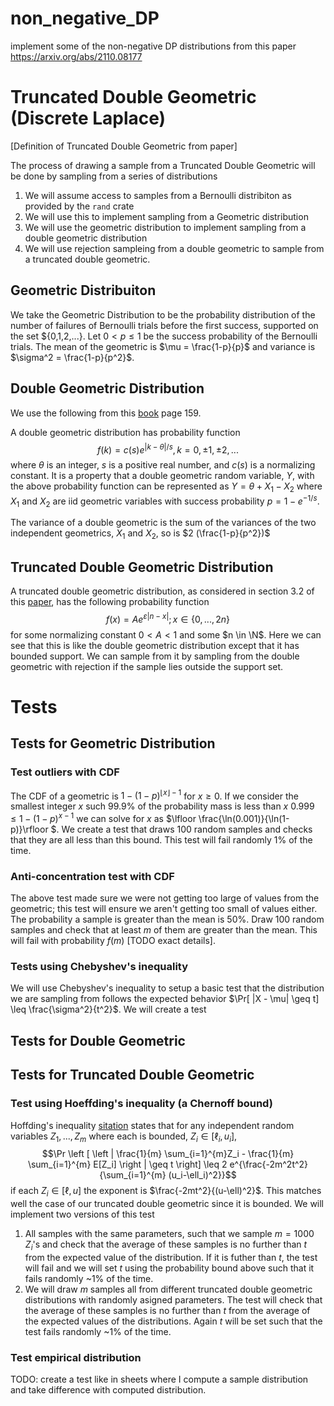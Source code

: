 # non_negative_DP
implement some of the non-negative DP distributions from this paper https://arxiv.org/abs/2110.08177

# Truncated Double Geometric (Discrete Laplace)
[Definition of Truncated Double Geometric from paper]

The process of drawing a sample from a Truncated Double Geometric will be done by sampling from a series of distributions
1. We will assume access to samples from a Bernoulli distribiton as provided by the `rand` crate
2. We will use this to implement sampling from a Geometric distribution
3. We will use the geometric distribution to implement sampling from a double geometric distribution
4. We will use rejection sampleing from a double geometric to sample from a truncated double geometric.

## Geometric Distribuiton
We take the Geometric Distribution to be the probability distribution of the number of failures of Bernoulli trials before the first success, supported on the set $\{0,1,2,...\}.  Let $0 < p \leq 1$ be the success probability of the Bernoulli trials.  The mean of the geometric is $\mu = \frac{1-p}{p}$ and variance is $\sigma^2 = \frac{1-p}{p^2}$.

## Double Geometric Distribution
We use the following from this [book](https://www.researchgate.net/publication/258697410_The_Laplace_Distribution_and_Generalizations) page 159.

A double geometric distribution has probability function
$$f(k)=c(s)e^{|k-\theta|/s},k=0,\pm 1, \pm 2,...$$
where $\theta$ is an integer, $s$ is a positive real number, and $c(s)$ is a normalizing constant.  It is a property that a double geometric random variable, $Y$, with the above probability function can be represented as
$Y=\theta + X_1 - X_2$
where $X_1$ and $X_2$ are iid geometric variables with success probability $p = 1 - e^{-1/s}$.


The variance of a double geometric is the sum of the variances of the two independent geometrics, $X_1$ and $X_2$, so is $2 (\frac{1-p}{p^2})$

## Truncated Double Geometric Distribution
A truncated double geometric distribution, as considered in section 3.2 of this [paper](https://arxiv.org/pdf/2110.08177.pdf), has the following probability function
$$f(x) = A e^{\varepsilon |n-x|}; x\in \{0,...,2n\}$$
for some normalizing constant $0< A< 1$ and some $n \in \N$.  Here we can see that this is like the double geometric distribution except that it has bounded support. We can sample from it by sampling from the double geometric with rejection if the sample lies outside the support set.

# Tests

## Tests for Geometric Distribution
### Test outliers with CDF
The CDF of a geometric is $1-(1-p)^{\lfloor x \rfloor -1}$ for $x\geq 0$. If we consider the smallest integer $x$ such 99.9% of the probability mass is less than $x$ $0.999 \leq 1-(1-p)^{ x -1}$ we can solve for $x$ as $\lfloor \frac{\ln(0.001)}{\ln(1-p)}\rfloor $.  We create a test that draws 100 random samples and checks that they are all less than this bound.  This test will fail randomly 1% of the time.

### Anti-concentration test with CDF
The above test made sure we were not getting too large of values from the geometric; this test will ensure we aren't getting too small of values either.  The probability a sample is greater than the mean is 50%. Draw 100 random samples and check that at least $m$ of them are greater than the mean. This will fail with probability $f(m)$ [TODO exact details].


### Tests using Chebyshev's inequality
We will use Chebyshev's inequality to setup a basic test that the distribution we are sampling from follows the expected behavior $\Pr[ |X - \mu| \geq t] \leq \frac{\sigma^2}{t^2}$.  We will create a test

## Tests for Double Geometric

## Tests for Truncated Double Geometric
### Test using Hoeffding's inequality (a Chernoff bound)
Hoffding's inequality [sitation]() states that for any independent random variables $Z_1, ..., Z_m$ where each is bounded, $Z_i \in [\ell_i, u_i]$,
$$\Pr \left [ \left | \frac{1}{m} \sum_{i=1}^{m}Z_i - \frac{1}{m} \sum_{i=1}^{m} E[Z_i] \right | \geq t  \right] \leq 2 e^{\frac{-2m^2t^2}{\sum_{i=1}^{m} (u_i-\ell_i)^2}}$$
if each $Z_i \in [\ell , u]$ the exponent is $\frac{-2mt^2}{(u-\ell)^2}$.  This matches well the case of our truncated double geometric since it is bounded. We will implement two versions of this test
1. All samples with the same parameters, such that we sample $m=1000$ $Z_i$'s and check that the average of these samples is no further than $t$ from the expected value of the distribution.  If it is futher than $t$, the test will fail and we will set $t$ using the probability bound above such that it fails randomly ~1% of the time.
2. We will draw $m$ samples all from different truncated double geometric distributions with randomly asigned parameters. The test will check that the average of these samples is no further than $t$ from the average of the expected values of the distributions.  Again $t$ will be set such that the test fails randomly ~1% of the time.

### Test empirical distribution
TODO: create a test like in sheets where I compute a sample distribution and take difference with computed distribution.

